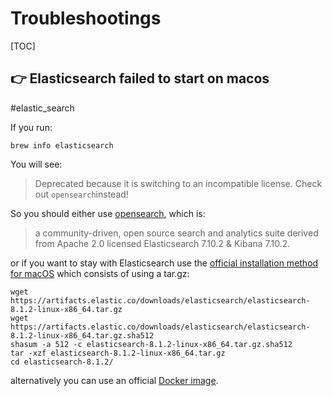 # Troubleshootings

[TOC]



## 👉 Elasticsearch failed to start on macos
#elastic_search

If you run:
```shell
brew info elasticsearch
```
You will see:

> Deprecated because it is switching to an incompatible license. Check out `opensearch`instead!

So you should either use [opensearch](https://opensearch.org/), which is:

> a community-driven, open source search and analytics suite derived from Apache 2.0 licensed Elasticsearch 7.10.2 & Kibana 7.10.2.

or if you want to stay with Elasticsearch use the [official installation method for macOS](https://www.elastic.co/guide/en/elasticsearch/reference/8.1/targz.html) which consists of using a tar.gz:
```shell
wget https://artifacts.elastic.co/downloads/elasticsearch/elasticsearch-8.1.2-linux-x86_64.tar.gz
wget https://artifacts.elastic.co/downloads/elasticsearch/elasticsearch-8.1.2-linux-x86_64.tar.gz.sha512
shasum -a 512 -c elasticsearch-8.1.2-linux-x86_64.tar.gz.sha512 
tar -xzf elasticsearch-8.1.2-linux-x86_64.tar.gz
cd elasticsearch-8.1.2/
```
alternatively you can use an official [Docker image](https://www.elastic.co/guide/en/elasticsearch/reference/8.1/docker.html).

[Elasticsearch failed to start on macos | Stackoverflow]: https://stackoverflow.com/questions/71905757/elasticsearch-failed-to-start-on-macos
